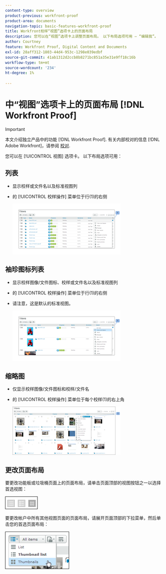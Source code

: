 ```yaml
---
content-type: overview
product-previous: workfront-proof
product-area: documents
navigation-topic: basic-features-workfront-proof
title: Workfront校样“视图”选项卡上的页面布局
description: 您可以在“视图”选项卡上调整页面布局。 以下布局选项可用 — “编辑我”。
author: Courtney
feature: Workfront Proof, Digital Content and Documents
exl-id: 28aff312-1803-44d4-953c-1298e039edbf
source-git-commit: 41ab1312d2ccb8b8271bc851a35e31e9ff18c16b
workflow-type: tm+mt
source-wordcount: '234'
ht-degree: 1%

---
```


# 中“视图”选项卡上的页面布局 [!DNL Workfront Proof]

>[!IMPORTANT]
>
>本文介绍独立产品中的功能 [!DNL Workfront Proof]. 有关内部校对的信息 [!DNL Adobe Workfront]，请参阅 [校对](../../../review-and-approve-work/proofing/proofing.md).

您可以在 [!UICONTROL 视图] 选项卡。 以下布局选项可用：

## 列表

* 显示校样或文件名以及标准视图列
* 的 [!UICONTROL 校样操作] 菜单位于行(1)的右侧

   ![Page_views_-_list_view.png](assets/page-views---list-view-350x164.png)

## 袖珍图标列表

* 显示校样图像/文件图标、校样或文件名以及标准视图列
* 的 [!UICONTROL 校样操作] 菜单位于行(1)的右侧
* 请注意，这是默认的标准视图。

   ![Page_views_-_thumbnails_list_view.png](assets/page-views---thumbnails-list-view-350x164.png)

## 缩略图

* 仅显示校样图像/文件图标和校样/文件名
* 的 [!UICONTROL 校样操作] 菜单位于每个校样(1)的右上角

   ![Page_views_-_thumbnails_view.png](assets/page-views---thumbnails-view-350x156.png)

## 更改页面布局

要更改功能板或垃圾桶页面上的页面布局，请单击页面顶部的视图按钮之一以选择首选视图：

![Page_views_old_menu.png](assets/page-views-old-menu.png)

要更改帐户中所有其他视图页面的页面布局，请展开页面顶部的下拉菜单，然后单击您的首选页面布局：

![Page_views_new_menu.png](assets/page-views-new-menu.png)
